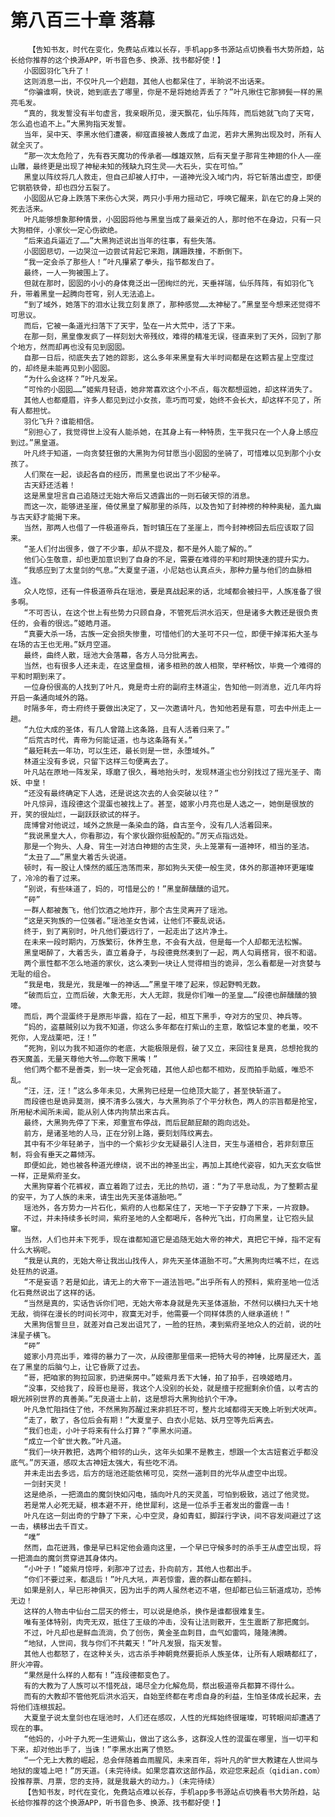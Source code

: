 # 第八百三十章 落幕
        【告知书友，时代在变化，免费站点难以长存，手机app多书源站点切换看书大势所趋，站长给你推荐的这个换源APP，听书音色多、换源、找书都好使！】
       小囡囡羽化飞升了！
       这则消息一出，不仅叶凡一个趔趄，其他人也都呆住了，半晌说不出话来。
       “你骗谁啊，快说，她到底去了哪里，你是不是将她给弄丢了？”叶凡揪住它那狮鬓一样的黑亮毛发。
       “真的，我发誓没有半句虚言，我亲眼所见，漫天飘花，仙乐阵阵，而后她就飞向了天穹，怎么追也追不上。”大黑狗指天发誓。
       当年，吴中天、李黑水他们遭袭，柳寇直接被人轰成了血泥，若非大黑狗出现及时，所有人就全灭了。
       “那一次太危险了，先有吞天魔功的传承者——雌雄双煞，后有天皇子那背生神翅的仆人——座山雕，最终更是出现了神秘未知的残缺九窍生灵——大石头，实在可怕。”
       黑皇以阵纹将几人救走，但自己却被人打中，一道神光没入域门内，将它斩落出虚空，即便它钢筋铁骨，却也四分五裂了。
       小囡囡从它身上跌落下来伤心大哭，两只小手用力摇动它，呼唤它醒来，趴在它的身上哭的死去活来。
       叶凡能够想象那种情景，小囡囡将他与黑皇当成了最亲近的人，那时他不在身边，只有一只大狗相伴，小家伙一定心伤欲绝。
       “后来追兵逼近了……”大黑狗述说出当年的往事，有些失落。
       小囡囡悲切，一边哭泣一边尝试背起它来跑，蹒跚跌撞，不断倒下。
       “我一定会杀了那些人！”叶凡攥紧了拳头，指节都发白了。
       最终，一人一狗被围上了。
       但就在那时，囡囡的小小的身体竟泛出一团绚烂的光，天垂祥瑞，仙乐阵阵，有如羽化飞升，带着黑皇一起腾向苍穹，别人无法追上。
       “到了域外，她落下的泪水让我立刻复原了，那种感觉……太神秘了。”黑皇至今想来还觉得不可思议。
       而后，它被一条道光扫落下了天宇，坠在一片大荒中，活了下来。
       在那一刻，黑皇像发疯了一样刻划大帝残纹，难得的精准无误，径直来到了天外，回到了那个地方，然而却再也没有见到囡囡。
       自那一日后，彻底失去了她的踪影，这么多年来黑皇有大半时间都是在这颗古星上空度过的，却终是未能再见到小囡囡。
       “为什么会这样？”叶凡发呆。
       “可怜的小囡囡……”姬紫月轻语，她非常喜欢这个小不点，每次都想逗她，却这样消失了。
       其他人也都蹙眉，许多人都见到过小女孩，乖巧而可爱，始终不会长大，却这样不见了，所有人都担忧。
       羽化飞升？谁能相信。
       “别担心了，我觉得世上没有人能杀她，在其身上有一种特质，生平我只在一个人身上感应到过。”黑皇道。
       叶凡终于知道，一向贪婪狂傲的大黑狗为何甘愿当小囡囡的坐骑了，可惜难以见到那个小女孩了。
       人们聚在一起，谈起各自的经历，而黑皇也说出了不少秘辛。
       古天舒还活着！
       这是黑皇坦言自己追随过无始大帝后又透露出的一则石破天惊的消息。
       而这一次，能够进圣崖，倚仗黑皇了解那里的杀阵，以及告知了封神榜的种种奥秘，盖九幽与古天舒才能揭下来。
       当然，那两人也借了一件极道帝兵，暂时镇压在了圣崖上，而今封神榜回去后应该取了回来。
       “圣人们付出很多，做了不少事，却从不提及，都不是外人能了解的。”
       他们心生敬意，却也更加意识到了自身的不足，需要在难得的平和时期快速的提升实力。
       “我感应到了太皇剑的气息。”大夏皇子道，小尼姑也认真点头，那种力量与他们的血脉相连。
       众人吃惊，还有一件极道帝兵在瑶池，要是真战起来的话，北域都会被扫平，人族准备了很多啊。
       “不可否认，在这个世上有些势力只顾自身，不管死后洪水滔天，但是诸多大教还是很负责任的，会看的很远。”姬皓月道。
       “真要大杀一场，古族一定会损失惨重，可惜他们的大圣可不只一位，即便干掉浑拓大圣与在场的古王也无用。”妖月空道。
       最终，曲终人散，瑶池大会落幕，各方人马分批离去。
       当然，也有很多人还未走，在这里盘桓，诸多相熟的故人相聚，举杯畅饮，毕竟一个难得的平和时期到来了。
       一位身份很高的人找到了叶凡，竟是奇士府的副府主林道尘，告知他一则消息，近几年内将开启一条通向域外的路。
       时隔多年，奇士府终于要做出决定了，又一次邀请叶凡，告知他若是有意，可去中州走上一趟。
       “九位大成的圣体，有几人曾踏上这条路，且有人活着归来了。”
       “后荒古时代，青帝为何能证道，也与这条路有关。”
       “最短耗去一年功，可以生还，最长则是一世，永堕域外。”
       林道尘没有多说，只留下这样三句便离去了。
       叶凡站在原地一阵发呆，琢磨了很久，蓦地抬头时，发现林道尘也分别找过了摇光圣子、南妖、中皇！
       “还没有最终确定下人选，还是说这次去的人会突破以往？”
       叶凡惊异，连段德这个混蛋也被找上了。甚至，姬家小月亮也是人选之一，她倒是很放的开，笑的很灿烂，一副跃跃欲试的样子。
       庞博曾对他说过，域外之旅是一条染血的路，自古至今，没有几人活着回来。
       “我说黑皇大人，你看那边，有个家伙跟你挺般配的。”厉天点指远处。
       那是一个狗头、人身、背生一对洁白神翅的古生灵，头上笼罩有一道神环，相当的圣洁。
       “太丑了……”黑皇大着舌头说道。
       顿时，有一股让人悚然的威压浩荡而来，那如狗头天使一般生灵，体外的那道神环更璀璨了，冷冷的看了过来。
       “别说，有些味道了，妈的，可惜是公的！”黑皇醉醺醺的诅咒。
       “砰”
       一群人都被轰飞，他们饮酒之地炸开，那个古生灵离开了瑶池。
       “这是天狗族的一位强者。”瑶池圣女告诫，让他们不要乱说话。
       终于，到了离别时，叶凡他们要远行了，一起走出了这片净土。
       在未来一段时期内，万族繁衍，休养生息，不会有大战，但是每一个人却都无法松懈。
       黑皇喝醉了，大着舌头，直立着身子，与段德竟然凑到了一起，两人勾肩搭背，很不和谐。
       两个禀性都不怎么地道的家伙，这么凑到一块让人觉得相当的诡异，怎么看都是一对贪婪与无耻的组合。
       “我是电，我是光，我是唯一的神话……”黑皇干嚎了起来，惊起野鸭无数。
       “破而后立，立而后破，大象无形，大人无踪，我是你们唯一的圣皇……”段德也醉醺醺的狼嚎。
       而后，两个混蛋终于是原形毕露，掐在了一起，相互下黑手，夺对方的宝贝、神兵等。
       “妈的，盗墓贼别以为我不知道，你这么多年都在打紫山的主意，敢惦记本皇的老巢，咬不死你，人宠战栗吧，汪！”
       “死狗，别以为我不知道你的老底，大能极限是假，破了又立，来回往复是真，总想抢我的吞天魔盖，无量天尊他大爷……你敢下黑嘴！”
       他们两个都不是善类，到一块一定会死磕，其他人却也都不相劝，反而拍手助威，唯恐不乱。
       “汪，汪，汪！”这么多年未见，大黑狗已经是一位绝顶大能了，甚至快斩道了。
       而段德也是诡异莫测，摸不清多么强大，与大黑狗杀了个平分秋色，两人的宗旨都是抢宝，所用秘术闻所未闻，能从别人体内拘禁出来古兵。
       最终，大黑狗先停了下来，郑重宣布停战，而后屁颠屁颠的跑向远处。
       前方，是诸圣地的人马，正在分别上路，要刻划阵纹离去。
       其中有不少年轻弟子，当中的一个紫衫少女无疑最引人注目，天生与道相合，若非刻意压制，将会有垂天之幕倾泻。
       即便如此，她也被各种道光缭绕，说不出的神圣出尘，再加上其绝代姿容，如九天玄女临世一样，正是紫府圣女。
       大黑狗穿着个花裤衩，直立着跑了过去，无比的热切，道：“为了平息动乱，为了整颗古星的安平，为了人族的未来，请生出先天圣体道胎吧。”
       瑶池外，各方势力一片石化，紫府的人也都呆住了，天地一下子安静了下来，一片寂静。
       不过，并未持续多长时间，紫府圣地的人全都喝斥，各种光飞出，打向黑皇，让它抱头鼠窜。
       当然，人们也并未下死手，现在谁都知道它是追随无始大帝的神犬，真把它干掉，指不定有什么大祸呢。
       “我是认真的，无始大帝让我出山找传人，非先天圣体道胎不可。”大黑狗肉烂嘴不烂，在远处狂热的说道。
       “不是妄语？若是如此，请无上的大帝下一道法旨吧。”出乎所有人的预料，紫府圣地一位活化石竟然说出了这样的话。
       “当然是真的，实话告诉你们吧，无始大帝本身就是先天圣体道胎，不然何以横扫九天十地无敌，徜徉在漫长的时间长河中，寂寞无对手，他需要一个同样体质的人继承道统！”
       大黑狗信誓旦旦，就差对自己发出诅咒了，一脸的狂热，凑到紫府圣地众人的近前，说的吐沫星子横飞。
       “砰”
       姬家小月亮出手，难得的暴力了一次，从段德那里借来一把特大号的神锤，比房屋还大，盖在了黑皇的后脑勺上，让它昏厥了过去。
       “哥，把咱家的狗拉回家，扔进柴房中。”姬紫月丢下大锤，拍了拍手，召唤姬皓月。
       “没事，交给我了，段哥也是哥，我这个人没别的长处，就是擅于挖掘剩余价值，以考古的眼光辨别世界的真善美。”无良道士上前，这是想将大黑狗给扒个干净。
       叶凡急忙阻挡住了他，不然黑狗苏醒过来非抓狂不可，整片北域都得天天晚上听到犬吠声。
       “走了，散了，各位后会有期！”大夏皇子、白衣小尼姑、妖月空等先后离去。
       “我们也走，小叶子将来有什么打算？”李黑水问道。
       “成立一个旷世大教。”叶凡道。
       “我们一块开教把，选两个相邻的山头，这年头如果不是教主，想跟一个太古妞套近乎都没底气。”厉天道，感叹太古神妞太强大，有些吃不消。
       并未走出去多远，后方的瑶池还能依稀可见，突然一道刺目的光华从虚空中出现。
       一剑封天灵！
       这是绝杀，一把滴血的魔剑快如闪电，插向叶凡的天灵盖，可怕到极致，逃过了他灵觉。
       若是常人必死无疑，根本避不开，绝世犀利，这是一位杀手王者发出的雷霆一击！
       叶凡在这一刻出奇的宁静了下来，心中空灵，身如青虹，脚踩行字诀，间不容发间避过了这一击，横移出去千百丈。
       “噗”
       然而，血花迸溅，像是早已料定他会遁向这里，一个早已守候多时的杀手王从虚空出现，将一把滴血的魔剑贯穿进其身体内。
       “小叶子！”姬紫月惊呼，刹那冲了过去，扑向前方，其他人也都出手。
       “你们不要过来，都退后！”叶凡大吼，声若惊雷，震的群山都在颤抖。
       如果是别人，早已形神俱灭，因为出手的两人虽然老迈不堪，但却都已仙三斩道成功，恐怖无边！
       这样的人物击中仙台二层天的修士，可以说是绝杀，换作是谁都很难复生。
       唯有圣体特别，肉壳无双，抵住了王级的冲击，没有让法则散开，生生震断了那把魔剑。
       不过，叶凡却也是鲜血流淌，负了创伤，黄金圣血刺目，血气如雷鸣，隆隆沸腾。
       “地狱，人世间，我与你们不共戴天！”叶凡发狠，指天发誓。
       其他人也都怒了，在这种关头，远古杀手神朝竟然要扼杀人族圣体，让所有人眼睛都红了，肝火冲霄。
       “果然是什么样的人都有！”连段德都变色了。
       有的大教为了人族可以不惜死战，竭尽全力化解危局，祭出极道帝兵都算不得什么。
       而有的大教却不管他死后洪水滔天，自始至终都在考虑自身的利益，生怕圣体成长起来，去将他们连根拔起。
       大夏皇子说太皇剑也在瑶池时，人们还在感叹，人性的光辉始终很璀璨，可转眼间却遭遇了现在的事。
       “他妈的，小叶子九死一生进紫山，做出了这么多，这群没人性的混蛋在哪里，当一切平和下来，却对他出手了，当诛！”李黑水出离了愤怒。
       “一个无上大教的崛起，总会伴随着血雨腥风，未来百年，将叶凡的旷世大教建在人世间与地狱的废墟上吧！”厉天道。(未完待续。如果您喜欢这部作品，欢迎您来起点（qidian.com）投推荐票、月票，您的支持，就是我最大的动力。)（未完待续）
       【告知书友，时代在变化，免费站点难以长存，手机app多书源站点切换看书大势所趋，站长给你推荐的这个换源APP，听书音色多、换源、找书都好使！】